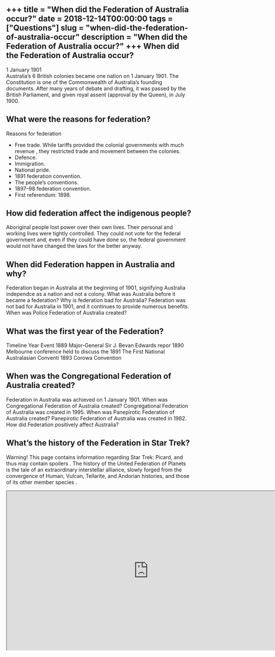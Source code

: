 +++
title = "When did the Federation of Australia occur?"
date = 2018-12-14T00:00:00
tags = ["Questions"]
slug = "when-did-the-federation-of-australia-occur"
description = "When did the Federation of Australia occur?"
+++
When did the Federation of Australia occur?
-------------------------------------------

1 January 1901  
Australia’s 6 British colonies became one nation on 1 January 1901. The Constitution is one of the Commonwealth of Australia’s founding documents. After many years of debate and drafting, it was passed by the British Parliament, and given royal assent (approval by the Queen), in July 1900.

What were the reasons for federation?
-------------------------------------

Reasons for federation

- Free trade. While tariffs provided the colonial governments with much revenue , they restricted trade and movement between the colonies.
- Defence.
- Immigration.
- National pride.
- 1891 federation convention.
- The people’s conventions.
- 1897–98 federation convention.
- First referendum: 1898.

How did federation affect the indigenous people?
------------------------------------------------

Aboriginal people lost power over their own lives. Their personal and working lives were tightly controlled. They could not vote for the federal government and, even if they could have done so, the federal government would not have changed the laws for the better anyway.

When did Federation happen in Australia and why?
------------------------------------------------

Federation began in Australia at the beginning of 1901, signifying Australia independce as a nation and not a colony. What was Australia before it became a federation? Why is federation bad for Australia? Federation was not bad for Australia in 1901, and it continues to provide numerous benefits. When was Police Federation of Australia created?

What was the first year of the Federation?
------------------------------------------

Timeline Year Event 1889 Major-General Sir J. Bevan Edwards repor 1890 Melbourne conference held to discuss the 1891 The First National Australasian Conventi 1893 Corowa Convention

When was the Congregational Federation of Australia created?
------------------------------------------------------------

Federation in Australia was achieved on 1 January 1901. When was Congregational Federation of Australia created? Congregational Federation of Australia was created in 1995. When was Panepirotic Federation of Australia created? Panepirotic Federation of Australia was created in 1982. How did Federation positively affect Australia?

What’s the history of the Federation in Star Trek?
--------------------------------------------------

Warning! This page contains information regarding Star Trek: Picard, and thus may contain spoilers . The history of the United Federation of Planets is the tale of an extraordinary interstellar alliance, slowly forged from the convergence of Human, Vulcan, Tellarite, and Andorian histories, and those of its other member species .

<iframe allow="accelerometer; autoplay; clipboard-write; encrypted-media; gyroscope; picture-in-picture" allowfullscreen="" class="__youtube_prefs__  epyt-is-override  no-lazyload" data-no-lazy="1" data-origheight="433" data-origwidth="770" data-skipgform_ajax_framebjll="" height="433" id="_ytid_73746" loading="lazy" src="https://www.youtube.com/embed/B547qT0_QKc?enablejsapi=1&autoplay=0&cc_load_policy=0&cc_lang_pref=&iv_load_policy=1&loop=0&modestbranding=0&rel=1&fs=1&playsinline=0&autohide=2&theme=dark&color=red&controls=1&" title="YouTube player" width="770"></iframe>